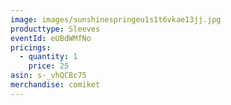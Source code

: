 ```yaml
---
image: images/sunshinespringeu1s1t6vkae13jj.jpg
producttype: Sleeves
eventId: eUBdWMfNo
pricings:
  - quantity: 1
    price: 25
asin: s-_vhQCBc75
merchandise: comiket
---
```

